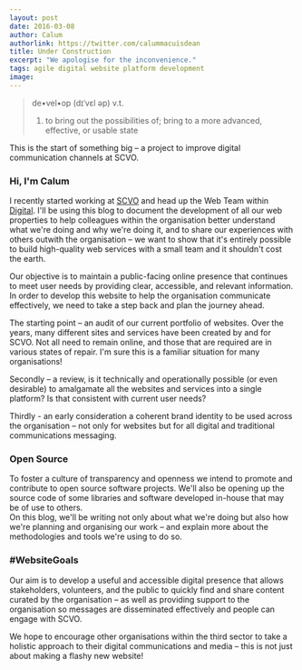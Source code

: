 ```yaml
---
layout: post
date: 2016-03-08
author: Calum
authorlink: https://twitter.com/calummacuisdean
title: Under Construction
excerpt: "We apologise for the inconvenience."
tags: agile digital website platform development
image:
---
```


> de•vel•op (dɪˈvɛl əp) v.t.
> 1. to bring out the possibilities of; bring to a more advanced, effective, or usable state

This is the start of something big – a project to improve digital communication channels at SCVO.

### Hi, I'm Calum
I recently started working at [SCVO](http://www.scvo.org.uk) and head up the Web Team within [Digital](http://digital.scvo.org.uk). I'll be using this blog to document the development of all our web properties to help colleagues within the organisation better understand what we're doing and why we're doing it, and to share our experiences with others outwith the organisation – we want to show that it's entirely possible to build high-quality web services with a small team and it shouldn't cost the earth.

Our objective is to maintain a public-facing online presence that continues to meet user needs by providing clear, accessible, and relevant information. In order to develop this website to help the organisation communicate effectively, we need to take a step back and plan the journey ahead.

The starting point – an audit of our current portfolio of websites. Over the years, many different sites and services have been created by and for SCVO. Not all need to remain online, and those that are required are in various states of repair. I'm sure this is a familiar situation for many organisations!

Secondly – a review, is it technically and operationally possible (or even desirable) to amalgamate all the websites and services into a single platform? Is that consistent with current user needs?

Thirdly - an early consideration a coherent brand identity to be used across the organisation – not only for websites but for all digital and traditional communications messaging.

### Open Source 
To foster a culture of transparency and openness we intend to promote and contribute to open source software projects. We'll also be opening up the source code of some libraries and software developed in-house that may be of use to others.  
On this blog, we'll be writing not only about what we're doing but also how we're planning and organising our work – and explain more about the methodologies and tools we're using to do so.

### #WebsiteGoals 
Our aim is to develop a useful and accessible digital presence that allows stakeholders, volunteers, and the public to quickly find and share content curated by the organisation – as well as providing support to the organisation so messages are disseminated effectively and people can engage with SCVO.

We hope to encourage other organisations within the third sector to take a holistic approach to their digital communications and media – this is not just about making a flashy new website!
